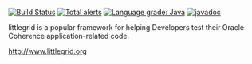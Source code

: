 [![Build Status](https://travis-ci.com/littlegrid/littlegrid-coherence-testsupport.svg?branch=3.x.x-release)](https://travis-ci.com/littlegrid/littlegrid-coherence-testsupport) 
[![Total alerts](https://img.shields.io/lgtm/alerts/g/littlegrid/littlegrid-coherence-testsupport.svg?logo=lgtm&logoWidth=18)](https://lgtm.com/projects/g/littlegrid/littlegrid-coherence-testsupport/alerts/) [![Language grade: Java](https://img.shields.io/lgtm/grade/java/g/littlegrid/littlegrid-coherence-testsupport.svg?logo=lgtm&logoWidth=18)](https://lgtm.com/projects/g/littlegrid/littlegrid-coherence-testsupport/context:java) [![javadoc](https://javadoc.io/badge2/org.littlegrid/littlegrid/2.15.2/javadoc.svg)](https://javadoc.io/doc/org.littlegrid/littlegrid/2.15.2)

littlegrid is a popular framework for helping Developers test their Oracle Coherence application-related code.

http://www.littlegrid.org
